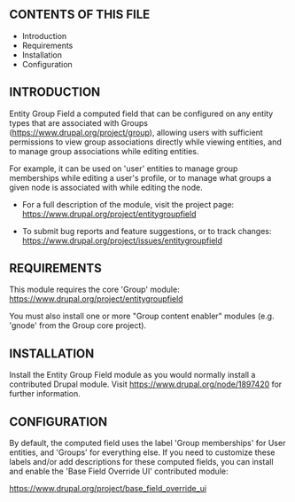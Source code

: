 CONTENTS OF THIS FILE
---------------------

 * Introduction
 * Requirements
 * Installation
 * Configuration


INTRODUCTION
------------

Entity Group Field a computed field that can be configured on any entity types
that are associated with Groups (https://www.drupal.org/project/group), allowing
users with sufficient permissions to view group associations directly while
viewing entities, and to manage group associations while editing entities.

For example, it can be used on 'user' entities to manage group memberships while
editing a user's profile, or to manage what groups a given node is associated
with while editing the node.

 * For a full description of the module, visit the project page:
   https://www.drupal.org/project/entitygroupfield

 * To submit bug reports and feature suggestions, or to track changes:
   https://www.drupal.org/project/issues/entitygroupfield


REQUIREMENTS
------------

This module requires the core 'Group' module:
https://www.drupal.org/project/entitygroupfield

You must also install one or more "Group content enabler" modules (e.g. 'gnode'
from the Group core project).


INSTALLATION
------------

Install the Entity Group Field module as you would normally install a
contributed Drupal module. Visit https://www.drupal.org/node/1897420 for further
information.


CONFIGURATION
-------------

By default, the computed field uses the label 'Group memberships' for User
entities, and 'Groups' for everything else. If you need to customize these
labels and/or add descriptions for these computed fields, you can install and
enable the 'Base Field Override UI' contributed module:

https://www.drupal.org/project/base_field_override_ui

